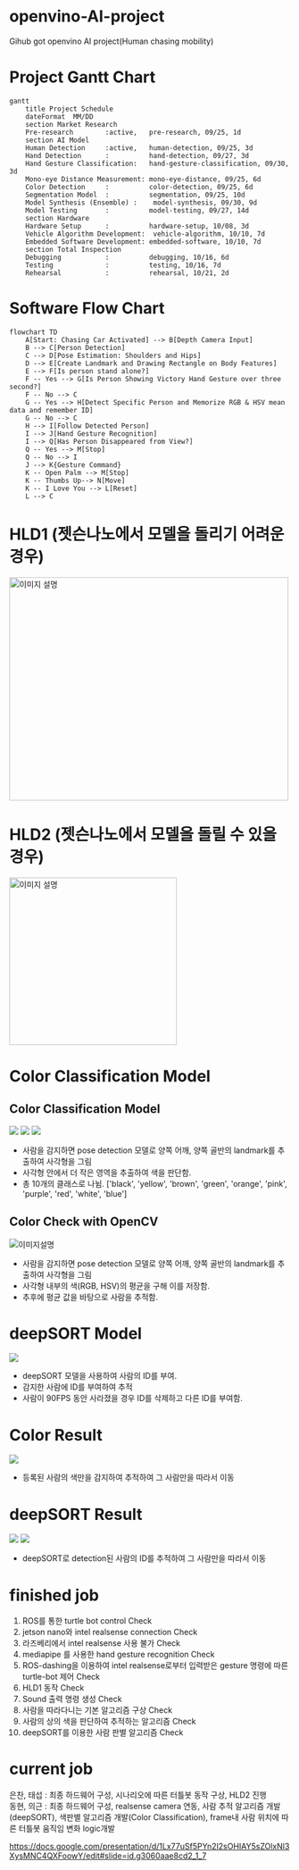 # openvino-AI-project
Gihub got openvino AI project(Human chasing mobility)


# Project Gantt Chart

```mermaid
gantt
    title Project Schedule
    dateFormat  MM/DD
    section Market Research
    Pre-research        :active,   pre-research, 09/25, 1d
    section AI Model
    Human Detection     :active,   human-detection, 09/25, 3d
    Hand Detection      :          hand-detection, 09/27, 3d
    Hand Gesture Classification:   hand-gesture-classification, 09/30, 3d
    Mono-eye Distance Measurement: mono-eye-distance, 09/25, 6d
    Color Detection     :          color-detection, 09/25, 6d
    Segmentation Model  :          segmentation, 09/25, 10d
    Model Synthesis (Ensemble) :    model-synthesis, 09/30, 9d
    Model Testing       :          model-testing, 09/27, 14d
    section Hardware
    Hardware Setup      :          hardware-setup, 10/08, 3d
    Vehicle Algorithm Development:  vehicle-algorithm, 10/10, 7d
    Embedded Software Development: embedded-software, 10/10, 7d
    section Total Inspection
    Debugging           :          debugging, 10/16, 6d
    Testing             :          testing, 10/16, 7d
    Rehearsal           :          rehearsal, 10/21, 2d
```

# Software Flow Chart

```mermaid
flowchart TD
    A[Start: Chasing Car Activated] --> B[Depth Camera Input]
    B --> C[Person Detection]
    C --> D[Pose Estimation: Shoulders and Hips]
    D --> E[Create Landmark and Drawing Rectangle on Body Features]
    E --> F[Is person stand alone?]
    F -- Yes --> G[Is Person Showing Victory Hand Gesture over three second?]
    F -- No --> C
    G -- Yes --> H[Detect Specific Person and Memorize RGB & HSV mean data and remember ID]
    G -- No --> C
    H --> I[Follow Detected Person]
    I --> J[Hand Gesture Recognition]
    I --> Q[Has Person Disappeared from View?]
    Q -- Yes --> M[Stop]
    Q -- No --> I
    J --> K{Gesture Command}
    K -- Open Palm --> M[Stop]
    K -- Thumbs Up--> N[Move]
    K -- I Love You --> L[Reset]
    L --> C
```



# HLD1 (젯슨나노에서 모델을 돌리기 어려운 경우)
<img src="./HLD1.png" alt="이미지 설명" width="500" height="400"/>

# HLD2 (젯슨나노에서 모델을 돌릴 수 있을 경우)
<img src="./HLD2.png" alt="이미지 설명" width="300" height="300"/>


# Color Classification Model

## Color Classification Model
<img src="./image/color_classification_black.png">
<img src="./image/color_classification_green.png">
<img src="./image/color_classification_yellow.png">


- 사람을 감지하면 pose detection 모델로 양쪽 어깨, 양쪽 골반의 landmark를 추출하여 사각형을 그림
- 사각형 안에서 더 작은 영역을 추출하여 색을 판단함.
- 총 10개의 클래스로 나뉨. ['black', 'yellow', 'brown', 'green', 'orange', 'pink', 'purple', 'red', 'white', 'blue']

## Color Check with OpenCV
<img src="./image/Screenshot from 2024-10-22 20-27-35.png" alt="이미지설명">

- 사람을 감지하면 pose detection 모델로 양쪽 어깨, 양쪽 골반의 landmark를 추출하여 사각형을 그림
- 사각형 내부의 색(RGB, HSV)의 평균을 구해 이를 저장함.
- 추후에 평균 값을 바탕으로 사람을 추적함.


# deepSORT Model
<img src="./image/DeepSORT_basic.gif">

- deepSORT 모델을 사용하여 사람의 ID를 부여.
- 감지한 사람에 ID를 부여하여 추적
- 사람이 90FPS 동안 사라졌을 경우 ID를 삭제하고 다른 ID를 부여함.

# Color Result
<img src="./image/color detection.gif">

-  등록된 사람의 색만을 감지하여 추적하여 그 사람만을 따라서 이동

# deepSORT Result
<img src="./image/deepSORT_test.gif">
<img src="./image/deepSORT detection.gif">

-  deepSORT로 detection된 사람의 ID를 추적하여 그 사람만을 따라서 이동

# finished job
1. ROS를 통한 turtle bot control Check
2. jetson nano와 intel realsense connection Check
3. 라즈베리에서 intel realsense 사용 불가 Check
4. mediapipe 를 사용한 hand gesture recognition Check
5. ROS-dashing을 이용하여 intel realsense로부터 입력받은 gesture 명령에 따른 turtle-bot 제어 Check
6. HLD1 동작 Check
7. Sound 출력 명령 생성 Check
8. 사람을 따라다니는 기본 알고리즘 구상 Check
9. 사람의 상의 색을 판단하여 추적하는 알고리즘 Check
10. deepSORT를 이용한 사람 판별 알고리즘 Check



# current job
은찬, 태섭 : 최종 하드웨어 구성, 시나리오에 따른 터틀봇 동작 구상, HLD2 진행 <br>
동현, 의근 : 최종 하드웨어 구성, realsense camera 연동, 사람 추적 알고리즘 개발(deepSORT), 색판별 알고리즘 개발(Color Classification), frame내 사람 위치에 따른 터틀봇 움직임 변화 logic개발

https://docs.google.com/presentation/d/1Lx77uSf5PYn2l2sOHIAY5sZOlxNl3XysMNC4QXFoowY/edit#slide=id.g3060aae8cd2_1_7

